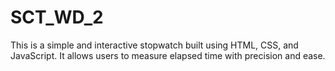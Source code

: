 # SCT_WD_2
This is a simple and interactive stopwatch built using HTML, CSS, and JavaScript. It allows users to measure elapsed time with precision and ease.
